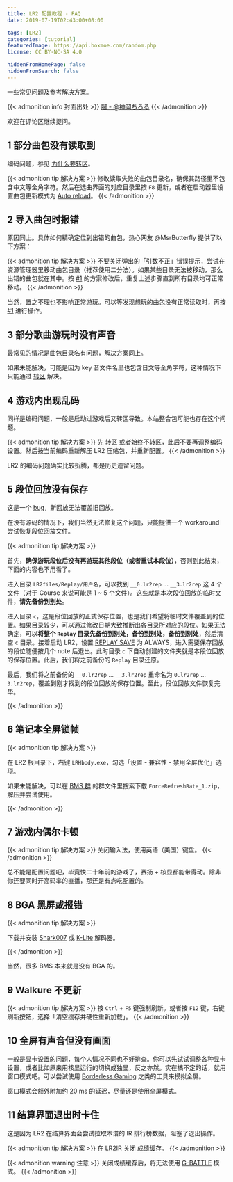 ```yaml
---
title: LR2 配置教程 - FAQ
date: 2019-07-19T02:43:00+08:00

tags: [LR2]
categories: [tutorial]
featuredImage: https://api.boxmoe.com/random.php
license: CC BY-NC-SA 4.0

hiddenFromHomePage: false
hiddenFromSearch: false
---
```


一些常见问题及参考解决方案。

<!--more-->

{{< admonition info 封面出处 >}}
[膕 - @神岡ちろる](https://www.pixiv.net/artworks/73473821)
{{< /admonition >}}

欢迎在评论区继续提问。

## 1 部分曲包没有读取到

编码问题，参见 [为什么要转区](../download/#为什么要转区)。

{{< admonition tip 解决方案 >}}
修改读取失败的曲包目录名，确保其路径里不包含中文等全角字符。然后在选曲界面的对应目录里按 `F8` 更新，或者在启动器里设置曲包更新模式为 [Auto reload](../launcher/#song-reload)。
{{< /admonition >}}

## 2 导入曲包时报错

原因同上。具体如何精确定位到出错的曲包，热心网友 @MsrButterfly 提供了以下方案：

{{< admonition tip 解决方案 >}}
不要关闭弹出的「引数不正」错误提示，尝试在资源管理器里移动曲包目录（推荐使用二分法）。如果某些目录无法被移动，那么出错的曲包就在其中。按 [#1](#1-部分曲包没有读取到) 的方案修改后，重复上述步骤直到所有目录均可正常移动。
{{< /admonition >}}

当然，置之不理也不影响正常游玩。可以等发现想玩的曲包没有正常读取时，再按 [#1](#1-部分曲包没有读取到) 进行操作。

## 3 部分歌曲游玩时没有声音

最常见的情况是曲包目录名有问题，解决方案同上。

如果未能解决，可能是因为 key 音文件名里也包含日文等全角字符，这种情况下只能通过 [转区](../download/#准备工作---转区) 解决。

## 4 游戏内出现乱码

同样是编码问题，一般是启动过游戏后又转区导致。本站整合包可能也存在这个问题。

{{< admonition tip 解决方案 >}}
先 [转区](../download/#准备工作---转区) 或者始终不转区，此后不要再调整编码设置。然后按当前编码重新解压 LR2 压缩包，并重新配置。
{{< /admonition >}}

LR2 的编码问题确实比较折腾，都是历史遗留问题。

## 5 段位回放没有保存

这是一个 [bug](../notices/#一些已知的-bug)，新回放无法覆盖旧回放。

在没有源码的情况下，我们当然无法修复这个问题，只能提供一个 workaround 尝试恢复段位回放文件。

{{< admonition tip 解决方案 >}}

首先，**确保游玩段位后没有再游玩其他段位（或者重试本段位）**，否则到此结束，下面的内容也不用看了。

进入目录 `LR2files/Replay/用户名`，可以找到 `__0.lr2rep` ... `__3.lr2rep` 这 4 个文件（对于 Course 来说可能是 1 ~ 5 个文件）。这些就是本次段位回放的临时文件，**请先备份到别处**。

进入目录 `c`，这是段位回放的正式保存位置，也是我们希望将临时文件覆盖到的位置。如果目录较少，可以通过修改日期大致推断出各目录所对应的段位。如果无法确定，可以**将整个 `Replay` 目录先备份到别处，备份到别处，备份到别处**，然后清空 `c` 目录。接着启动 LR2，设置 [REPLAY SAVE](../select/#replay-save) 为 ALWAYS，进入需要保存回放的段位随便按几个 note 后退出。此时目录 `c` 下自动创建的文件夹就是本段位回放的保存位置。此后，我们将之前备份的 `Replay` 目录还原。

最后，我们将之前备份的 `__0.lr2rep` ... `__3.lr2rep` 重命名为 `0.lr2rep` ... `3.lr2rep`，覆盖到刚才找到的段位回放的保存位置。至此，段位回放文件恢复完毕。

{{< /admonition >}}

## 6 笔记本全屏锁帧

{{< admonition tip 解决方案 >}}

在 LR2 根目录下，右键 `LRHbody.exe`，勾选「设置 - 兼容性 - 禁用全屏优化」选项。

如果未能解决，可以在 [BMS 群](../about-bms/#-推荐) 的群文件里搜索下载 `ForceRefreshRate_1.zip`，解压并尝试使用。

{{< /admonition >}}

## 7 游戏内偶尔卡顿

{{< admonition tip 解决方案 >}}
关闭输入法，使用英语（美国）键盘。
{{< /admonition >}}

总不能是配置问题吧，毕竟快二十年前的游戏了，赛扬 + 核显都能带得动。除非你还要同时开高码率的直播，那还是有点吃配置的。

## 8 BGA 黑屏或报错

{{< admonition tip 解决方案 >}}

下载并安装 [Shark007][shark007] 或 [K-Lite][k-lite] 解码器。

[shark007]: https://shark007.net/index.html
[k-lite]: https://www.codecguide.com/download_kl.htm

{{< /admonition >}}

当然，很多 BMS 本来就是没有 BGA 的。

## 9 Walkure 不更新

{{< admonition tip 解决方案 >}}
按 `Ctrl` + `F5` 键强制刷新。或者按 `F12` 键，右键刷新按钮，选择「清空缓存并硬性重新加载」。
{{< /admonition >}}

## 10 全屏有声音但没有画面

一般是显卡设置的问题，每个人情况不同也不好排查。你可以先试试调整各种显卡设置，或者比如原来用核显运行的切换成独显，反之亦然。实在搞不定的话，就用窗口模式吧。可以尝试使用 [Borderless Gaming][borderless] 之类的工具来模拟全屏。

窗口模式会额外附加约 20 ms 的延迟，尽量还是使用全屏模式。

[borderless]: https://github.com/Codeusa/Borderless-Gaming

## 11 结算界面退出时卡住

这是因为 LR2 在结算界面会尝试拉取本谱的 IR 排行榜数据，阻塞了退出操作。

{{< admonition tip 解决方案 >}}
在 LR2IR 关闭 [成绩缓存](../internet-ranking/#player-status)。
{{< /admonition >}}

{{< admonition warning 注意 >}}
关闭成绩缓存后，将无法使用 [G-BATTLE](../select/#g-battle) 模式。
{{< /admonition >}}
